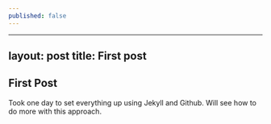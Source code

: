 ```yaml
---
published: false
---
```

---
layout: post
title: First post
---


## First Post

Took one day to set everything up using Jekyll and Github. Will see how to do more with this approach.
